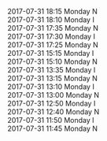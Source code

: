 2017-07-31 18:15 Monday  N  
2017-07-31 18:10 Monday  I  
2017-07-31 17:35 Monday  N  
2017-07-31 17:30 Monday  I  
2017-07-31 17:25 Monday  N  
2017-07-31 15:15 Monday  I  
2017-07-31 15:10 Monday  N  
2017-07-31 13:35 Monday  I  
2017-07-31 13:15 Monday  N  
2017-07-31 13:10 Monday  I  
2017-07-31 13:00 Monday  N  
2017-07-31 12:50 Monday  I  
2017-07-31 12:40 Monday  N  
2017-07-31 11:50 Monday  I  
2017-07-31 11:45 Monday  N  

